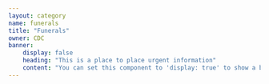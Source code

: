```yaml
---
layout: category
name: funerals
title: "Funerals"
owner: CDC
banner:
    display: false
    heading: "This is a place to place urgent information"
    content: "You can set this component to 'display: true' to show a banner at the top of the page."
---
```

